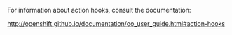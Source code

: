 For information about action hooks, consult the documentation:

http://openshift.github.io/documentation/oo_user_guide.html#action-hooks


